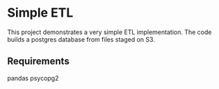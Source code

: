 # Simple ETL 

This project demonstrates a very simple ETL implementation. The code builds a postgres database from files staged on S3.

## Requirements 

pandas
psycopg2 
